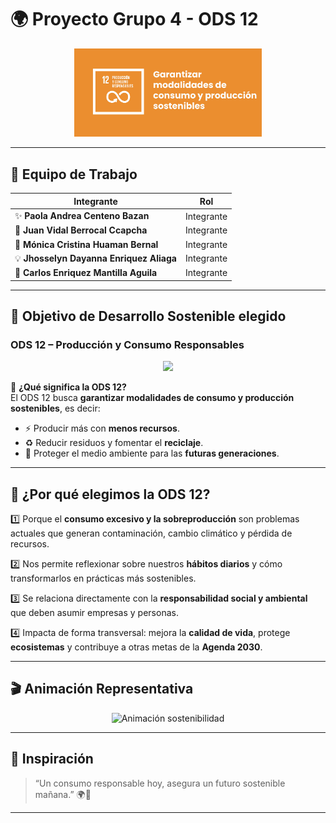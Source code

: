 
# 🌍 Proyecto Grupo 4 - ODS 12  

<p align="center">
  <img src="https://github.com/JuanVidalx/Grupo-4_Fundamentos-de-dise-o/blob/05fad9449a39b9e1cc774faa3228613bc974876a/ods12.jpg" width="300" alt="ODS 12">
</p>

---

## 👥 Equipo de Trabajo  

| Integrante | Rol |  
|------------|------|  
| ✨ **Paola Andrea Centeno Bazan** | Integrante |  
| 🚀 **Juan Vidal Berrocal Ccapcha** | Integrante |  
| 🌱 **Mónica Cristina Huaman Bernal** | Integrante |  
| 💡 **Jhosselyn Dayanna Enriquez Aliaga** | Integrante |  
| 🔧 **Carlos Enriquez Mantilla Aguila** | Integrante |  

---

## 🎯 Objetivo de Desarrollo Sostenible elegido  
### **ODS 12 – Producción y Consumo Responsables**  

<p align="center">
  <img src="https://img.shields.io/badge/ODS-12%20✔️-gold?style=for-the-badge&logo=leaflet&logoColor=white">
</p>

📌 **¿Qué significa la ODS 12?**  
El ODS 12 busca **garantizar modalidades de consumo y producción sostenibles**, es decir:  

- ⚡ Producir más con **menos recursos**.  
- ♻️ Reducir residuos y fomentar el **reciclaje**.  
- 🌱 Proteger el medio ambiente para las **futuras generaciones**.  

---

## 🤔 ¿Por qué elegimos la ODS 12?  

1️⃣ Porque el **consumo excesivo y la sobreproducción** son problemas actuales que generan contaminación, cambio climático y pérdida de recursos.  

2️⃣ Nos permite reflexionar sobre nuestros **hábitos diarios** y cómo transformarlos en prácticas más sostenibles.  

3️⃣ Se relaciona directamente con la **responsabilidad social y ambiental** que deben asumir empresas y personas.  

4️⃣ Impacta de forma transversal: mejora la **calidad de vida**, protege **ecosistemas** y contribuye a otras metas de la **Agenda 2030**.  

---

## 🎬 Animación Representativa  

<p align="center">
  <img src="https://media.giphy.com/media/v1.Y2lkPTc5MGI3NjExOXdyN2N2ZWk1MGUyc29mbmtyNnU1czd6YzI5dG52d3o4cDVkbnp4dCZlcD12MV9naWZzX3NlYXJjaCZjdD1n/26FLdmIp6wJr91JAI/giphy.gif" width="250" alt="Animación sostenibilidad">
</p>  

---

## 🌟 Inspiración  

> “Un consumo responsable hoy, asegura un futuro sostenible mañana.” 🌍💚  

---
